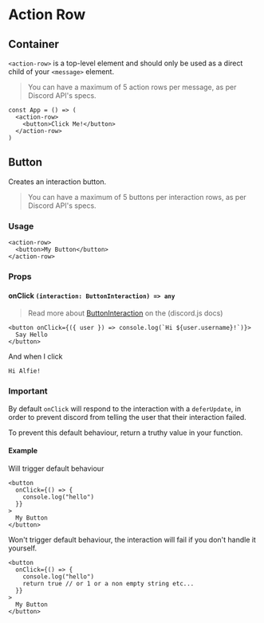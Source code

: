 # Action Row

## Container

`<action-row>` is a top-level element and should only be used as a direct child of your `<message>` element.

> You can have a maximum of 5 action rows per message, as per Discord API's specs.

```tsx
const App = () => (
  <action-row>
    <button>Click Me!</button>
  </action-row>
)
```

## Button

Creates an interaction button.

> You can have a maximum of 5 buttons per interaction rows, as per Discord API's specs.

### Usage

```tsx
<action-row>
  <button>My Button</button>
</action-row>
```

### Props

#### onClick `(interaction: ButtonInteraction) => any`

> Read more about [ButtonInteraction](https://discord.js.org/#/docs/discord.js/stable/class/ButtonInteraction) on the (discord.js docs)

```tsx
<button onClick={({ user }) => console.log(`Hi ${user.username}!`)}>
  Say Hello
</button>
```

And when I click

```:no-line-numbers
Hi Alfie!
```

### Important

By default `onClick` will respond to the interaction with a `deferUpdate`, in order to prevent discord from telling the user that their interaction failed.

To prevent this default behaviour, return a truthy value in your function.

#### Example

Will trigger default behaviour

```tsx
<button
  onClick={() => {
    console.log("hello")
  }}
>
  My Button
</button>
```

Won't trigger default behaviour, the interaction will fail if you don't handle it yourself.

```tsx
<button
  onClick={() => {
    console.log("hello")
    return true // or 1 or a non empty string etc...
  }}
>
  My Button
</button>
```
